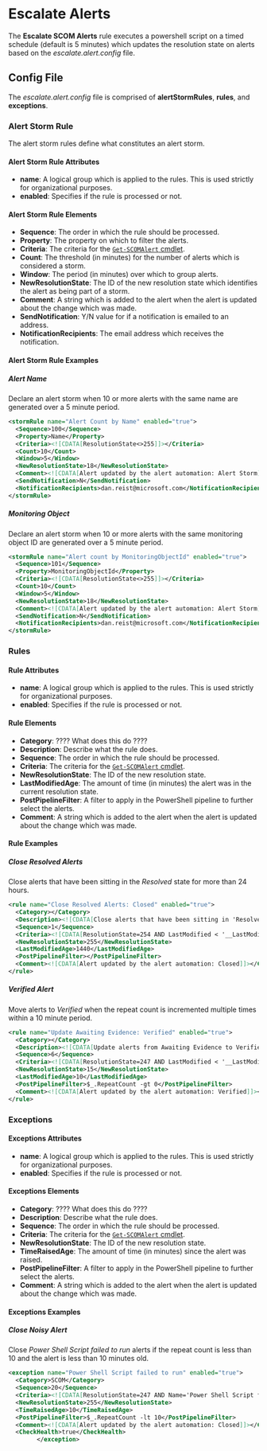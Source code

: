 # Escalate Alerts

The **Escalate SCOM Alerts** rule executes a powershell script on a timed schedule (default is 5 minutes) which updates the resolution state on alerts based on the _escalate.alert.config_ file.

## Config File

The _escalate.alert.config_ file is comprised of **alertStormRules**, **rules**, and **exceptions**.

### Alert Storm Rule

The alert storm rules define what constitutes an alert storm.

#### Alert Storm Rule Attributes

- **name**: A logical group which is applied to the rules. This is used strictly for organizational purposes.
- **enabled**: Specifies if the rule is processed or not.

#### Alert Storm Rule Elements

- **Sequence**: The order in which the rule should be processed.
- **Property**: The property on which to filter the alerts.
- **Criteria**: The criteria for the [`Get-SCOMAlert` cmdlet](https://docs.microsoft.com/powershell/module/operationsmanager/get-scomalert?#parameters).
- **Count**: The threshold (in minutes) for the number of alerts which is considered a storm.
- **Window**: The period (in minutes) over which to group alerts.
- **NewResolutionState**: The ID of the new resolution state which identifies the alert as being part of a storm.
- **Comment**: A string which is added to the alert when the alert is updated about the change which was made.
- **SendNotification**: Y/N value for if a notification is emailed to an address.
- **NotificationRecipients**: The email address which receives the notification.

#### Alert Storm Rule Examples

##### Alert Name

Declare an alert storm when 10 or more alerts with the same name are generated over a 5 minute period.

```xml
<stormRule name="Alert Count by Name" enabled="true">
  <Sequence>100</Sequence>
  <Property>Name</Property>
  <Criteria><![CDATA[ResolutionState<>255]]></Criteria>
  <Count>10</Count>
  <Window>5</Window>
  <NewResolutionState>18</NewResolutionState>
  <Comment><![CDATA[Alert updated by the alert automation: Alert Storm]]></Comment>
  <SendNotification>N</SendNotification>
  <NotificationRecipients>dan.reist@microsoft.com</NotificationRecipients>
</stormRule>
```

##### Monitoring Object

Declare an alert storm when 10 or more alerts with the same monitoring object ID are generated over a 5 minute period.

```xml
<stormRule name="Alert count by MonitoringObjectId" enabled="true">
  <Sequence>101</Sequence>
  <Property>MonitoringObjectId</Property>
  <Criteria><![CDATA[ResolutionState<>255]]></Criteria>
  <Count>10</Count>
  <Window>5</Window>
  <NewResolutionState>18</NewResolutionState>
  <Comment><![CDATA[Alert updated by the alert automation: Alert Storm]]></Comment>
  <SendNotification>N</SendNotification>
  <NotificationRecipients>dan.reist@microsoft.com</NotificationRecipients>
</stormRule>
```

### Rules

#### Rule Attributes

- **name**: A logical group which is applied to the rules. This is used strictly for organizational purposes.
- **enabled**: Specifies if the rule is processed or not.

#### Rule Elements

- **Category**: ???? What does this do ????
- **Description**: Describe what the rule does.
- **Sequence**: The order in which the rule should be processed.
- **Criteria**: The criteria for the [`Get-SCOMAlert` cmdlet](https://docs.microsoft.com/powershell/module/operationsmanager/get-scomalert?#parameters).
- **NewResolutionState**: The ID of the new resolution state.
- **LastModifiedAge**: The amount of time (in minutes) the alert was in the current resolution state.
- **PostPipelineFilter**: A filter to apply in the PowerShell pipeline to further select the alerts.
- **Comment**: A string which is added to the alert when the alert is updated about the change which was made.

#### Rule Examples

##### Close Resolved Alerts

Close alerts that have been sitting in the _Resolved_ state for more than 24 hours.

```xml
<rule name="Close Resolved Alerts: Closed" enabled="true">
  <Category></Category>
  <Description><![CDATA[Close alerts that have been sitting in 'Resolved' state for more than 24 hours]]><Description>
  <Sequence>1</Sequence>
  <Criteria><![CDATA[ResolutionState=254 AND LastModified < '__LastModified__']]></Criteria>
  <NewResolutionState>255</NewResolutionState>
  <LastModifiedAge>1440</LastModifiedAge> 
  <PostPipelineFilter></PostPipelineFilter>
  <Comment><![CDATA[Alert updated by the alert automation: Closed]]></Comment>
</rule>
```

##### Verified Alert

Move alerts to _Verified_ when the repeat count is incremented multiple times within a 10 minute period.

```xml
<rule name="Update Awaiting Evidence: Verified" enabled="true"> 
  <Category></Category>
  <Description><![CDATA[Update alerts from Awaiting Evidence to Verified]]></Description>
  <Sequence>6</Sequence>
  <Criteria><![CDATA[ResolutionState=247 AND LastModified < '__LastModified__' AND IsMonitorAlert=0]]></Criteria>
  <NewResolutionState>15</NewResolutionState>
  <LastModifiedAge>10</LastModifiedAge>
  <PostPipelineFilter>$_.RepeatCount -gt 0</PostPipelineFilter>
  <Comment><![CDATA[Alert updated by the alert automation: Verified]]></Comment>
</rule>
```

### Exceptions

#### Exceptions Attributes

- **name**: A logical group which is applied to the rules. This is used strictly for organizational purposes.
- **enabled**: Specifies if the rule is processed or not.

#### Exceptions Elements

- **Category**: ???? What does this do ????
- **Description**: Describe what the rule does.
- **Sequence**: The order in which the rule should be processed.
- **Criteria**: The criteria for the [`Get-SCOMAlert` cmdlet](https://docs.microsoft.com/powershell/module/operationsmanager/get-scomalert?#parameters).
- **NewResolutionState**: The ID of the new resolution state.
- **TimeRaisedAge**: The amount of time (in minutes) since the alert was raised.
- **PostPipelineFilter**: A filter to apply in the PowerShell pipeline to further select the alerts.
- **Comment**: A string which is added to the alert when the alert is updated about the change which was made.

#### Exceptions Examples

##### Close Noisy Alert

Close _Power Shell Script failed to run_ alerts if the repeat count is less than 10 and the alert is less than 10  minutes old.

```xml
<exception name="Power Shell Script failed to run" enabled="true">
  <Category>SCOM</Category>
  <Sequence>20</Sequence>
  <Criteria><![CDATA[ResolutionState=247 AND Name='Power Shell Script failed to run' AND TimeRaised < '__TimeRaised__']]></Criteria>
  <NewResolutionState>255</NewResolutionState>
  <TimeRaisedAge>10</TimeRaisedAge>
  <PostPipelineFilter>$_.RepeatCount -lt 10</PostPipelineFilter>
  <Comment><![CDATA[Alert updated by the alert automation: Closed]]></Comment>
  <CheckHealth>true</CheckHealth>
        </exception>
```
